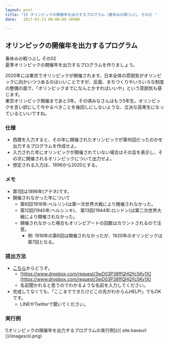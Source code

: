 ```yaml
---
layout: post
title: "15 オリンピックの開催年を出力するプログラム（春休みの暇つぶし その2）"
date:   2017-03-13 00:00:00 +0900

---
```


## オリンピックの開催年を出力するプログラム

春休みの暇つぶし その02  
夏季オリンピックの開催年を出力するプログラムを作りましょう。

2020年には東京でオリンピックが開催されます。日本全体の雰囲気がオリンピックに向かいつつあるのはいいことですが、反面、まちづくりやいろいろな制度の整備の面で、「オリンピックまでになんとかすればいいや」という雰囲気も感じます。  
東京オリンピック開催まであと3年。その頃みなさんはもう5年生。オリンピックを言い訳にして今やるべきことを後回しにしないような、立派な高専生になっているといいですね。

### 仕様

- 西暦を入力すると、その年に開催されたオリンピックが第何回だったのかを出力するプログラムを作成せよ。
- 入力された年にオリンピックが開催されていない場合はその旨を表示し、その次に開催されるオリンピックについて出力せよ。
- 想定される入力は、1896から2020とする。

### メモ

- 第1回は1896年(アテネ)です。
- 開催されなかった年について
    * 第6回(1916年:ベルリン)は第一次世界大戦により開催されなかった。
    * 第12回(1940年:ヘルシンキ)、 第13回(1944年:ロンドン)は第二次世界大戦により開催されなかった。
    * 開催されなかった場合もオリンピアードの回数はカウントされるので注意。
        - 例: 1916年の第6回は開催されなかったが、1920年のオリンピックは第7回となる。

### 提出方法

- [こちら](https://www.dropbox.com/request/3wD03P38ffQHQYc5Kv1X)からどうぞ。
    * [https://www.dropbox.com/request/3wD03P38ffQHQYc5Kv1X](https://www.dropbox.com/request/3wD03P38ffQHQYc5Kv1X)
    * 名前聞かれると思うのでわかるような名前を入力してください。
- 完成してなくても、「ここまでできたけどこの先がわからんHELP!」でもOKです。
    * LINEやTwitterで聞いてください。

### 実行例

![オリンピックの開催年を出力するプログラムの実行例]({{ site.baseurl }}/images/ol.png)
